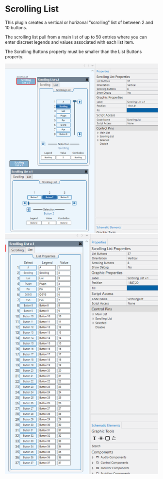 # Scrolling List

This plugin creates a vertical or horizonal "scrolling" list of between 2 and 10 buttons. 

The scrolling list pull from a main list of up to 50 entries where you can enter discreet legends and values associated with each list item. 

The Scrolling Buttons property must be smaller than the List Buttons property.

![Plugin](https://github.com/hopkinsjohn/Scrolling-List/blob/8c4a880c3818b1a1d914f11b0c7e4fe1f20c07a3/Screenshot%201.png)
![Plugin](https://github.com/hopkinsjohn/Scrolling-List/blob/8c4a880c3818b1a1d914f11b0c7e4fe1f20c07a3/Screenshot%202.png)